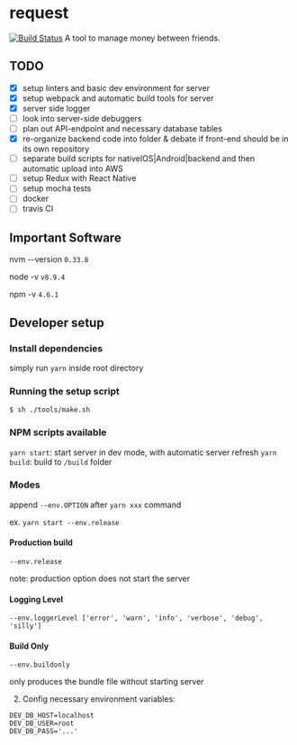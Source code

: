 # request

[![Build Status](https://travis-ci.org/eric-zhu-uw/request.svg?branch=master)](https://travis-ci.org/eric-zhu-uw/request)
A tool to manage money between friends.

## TODO

* [x] setup linters and basic dev environment for server
* [x] setup webpack and automatic build tools for server
* [x] server side logger
* [ ] look into server-side debuggers
* [ ] plan out API-endpoint and necessary database tables
* [x] re-organize backend code into folder & debate if front-end should be in its own repository
* [ ] separate build scripts for nativeIOS|Android|backend and then automatic upload into AWS
* [ ] setup Redux with React Native
* [ ] setup mocha tests
* [ ] docker
* [ ] travis CI

## Important Software

nvm --version `0.33.8`

node -v `v8.9.4`

npm -v `4.6.1`

## Developer setup

### Install dependencies

simply run `yarn` inside root directory

### Running the setup script

`$ sh ./tools/make.sh`

### NPM scripts available

`yarn start`: start server in dev mode, with automatic server refresh
`yarn build`: build to `/build` folder

### Modes

append `--env.OPTION` after `yarn xxx` command

ex. `yarn start --env.release`

#### Production build

`--env.release`

note: production option does not start the server

#### Logging Level

`--env.loggerLevel ['error', 'warn', 'info', 'verbose', 'debug', 'silly']`

#### Build Only

`--env.buildonly`

only produces the bundle file without starting server

2. Config necessary environment variables:

```
DEV_DB_HOST=localhost
DEV_DB_USER=root
DEV_DB_PASS='...'
```

